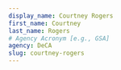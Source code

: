```yaml
---
display_name: Courtney Rogers
first_name: Courtney
last_name: Rogers
# Agency Acronym [e.g., GSA]
agency: DeCA
slug: courtney-rogers
---
```

